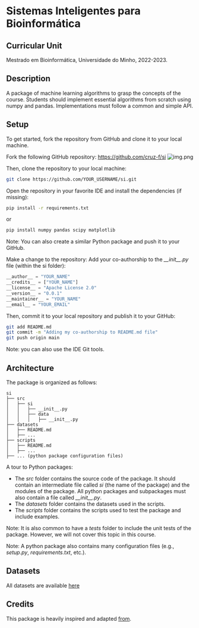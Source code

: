 # Sistemas Inteligentes para Bioinformática

## Curricular Unit
Mestrado em Bioinformática, Universidade do Minho, 2022-2023.


## Description
A package of machine learning algorithms to grasp the concepts of the course.
Students should implement essential algorithms from scratch using numpy and pandas.
Implementations must follow a common and simple API.


## Setup
To get started, fork the repository from GitHub and clone it to your local machine.

Fork the following GitHub repository: https://github.com/cruz-f/si
![img.png](docs/img.png)

Then, clone the repository to your local machine:
```bash
git clone https://github.com/YOUR_USERNAME/si.git
```

Open the repository in your favorite IDE and install the dependencies (if missing):
```bash
pip install -r requirements.txt
```
or
```bash
pip install numpy pandas scipy matplotlib
```
Note: You can also create a similar Python package and push it to your GitHub.

Make a change to the repository: Add your co-authorship to the _\_\_init\_\_.py_ file (within the si folder):
```python
__author__ = "YOUR_NAME" 
__credits__ = ["YOUR_NAME"]
__license__ = "Apache License 2.0"
__version__ = "0.0.1"
__maintainer__ = "YOUR_NAME"
__email__ = "YOUR_EMAIL"
```

Then, commit it to your local repository and publish it to your GitHub:
```bash
git add README.md
git commit -m "Adding my co-authorship to README.md file"
git push origin main
```
Note: you can also use the IDE Git tools.


## Architecture
The package is organized as follows:
```
si
├── src
│   ├── si
│   │   ├── __init__.py
│   │   ├── data
│   │   │   ├── __init__.py
├── datasets
│   ├── README.md
│   ├── ...
├── scripts
│   ├── README.md
│   ├── ...
├── ... (python package configuration files)
```

A tour to Python packages:
- The _src_ folder contains the source code of the package. It should contain an intermediate file 
called _si_ (the name of the package) and the modules of the package. All python packages and subpackages
must also contain a file called _\_\_init\_\_.py_.
- The _datasets_ folder contains the datasets used in the scripts.
- The _scripts_ folder contains the scripts used to test the package and include examples.

Note: It is also common to have a _tests_ folder to include the unit tests of the package. However,
we will not cover this topic in this course.

Note: A python package also contains many configuration files (e.g., _setup.py_, _requirements.txt_, etc.).

## Datasets 
All datasets are available [here](https://www.dropbox.com/sh/oas4yru2r9n61hk/AADpRunbqES44W49gx9deRN5a?dl=0)

## Credits
This package is heavily inspired and adapted [from](https://github.com/vmspereira/si).
